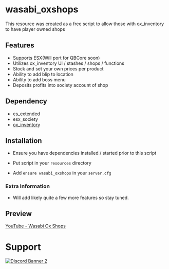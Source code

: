 # wasabi_oxshops

This resource was created as a free script to allow those with ox_inventory to have player owned shops

## Features
- Supports ESX(Will port for QBCore soon)
- Utilizes ox_inventory UI / stashes / shops / functions
- Stock and set your own prices per product
- Ability to add blip to location
- Ability to add boss menu
- Deposits profits into society account of shop

## Dependency
- es_extended
- esx_society
- [ox_inventory](https://github.com/overextended/ox_inventory/releases)

## Installation

- Ensure you have dependencies installed / started prior to this script

- Put script in your `resources` directory

- Add `ensure wasabi_oxshops` in your `server.cfg`

### Extra Information
- Will add likely quite a few more features so stay tuned.

## Preview
[YouTube - Wasabi Ox Shops](https://www.youtube.com/watch?v=ZeVbKHbf8W8)

# Support
<a href='https://discord.gg/79zjvy4JMs'>![Discord Banner 2](https://discordapp.com/api/guilds/1025493337031049358/widget.png?style=banner2)</a>
